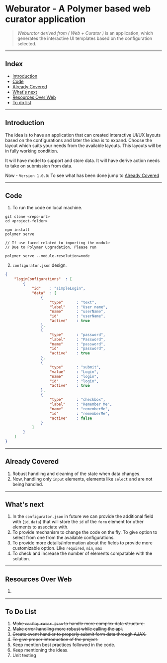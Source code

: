 # Weburator - A Polymer based web curator application

>*Weburator derived from ( Web + Curator )* is an application, which generates the interactive UI templates based on the configuration selected.
___

## Index

- [Introduction](#intro)
- [Code](#code-snippets)
- [Already Covered](#best-practices)
- [What's next](#future-plans)
- [Resources Over Web](#resources)
- [To do list](#to-do)

---

## Introduction<a name="intro"></a>

The idea is to have an application that can created interactive UI/UX layouts based on the configurations and later the idea is to expand. Choose the layout which suits your needs from the available layouts. This layouts will be in fully working condition.

It will have model to support and store data. It will have derive action needs to take on submission from data.

Now - `Version 1.0.0`: To see what has been done jump to [Already Covered](#best-practices)

---

## Code<a name="code-snippets"></a>

1. To run the code on local machine.

```
git clone <repo-url>
cd <project-folder>

npm install
polymer serve

// If use faced related to importing the module
// Due to Polymer Upgradation, Please run

polymer serve --module-resolution=node

```
2. `configurator.json` design.

```json
{   
    "loginConfigurations"  : [
        {
            "id"    : "simpleLogin",
            "data"  : [
                {
                    "type"      : "text",
                    "label"     : "User name",
                    "name"      : "userName",
                    "id"        : "userName",
                    "active"    : true
                },
                {
                    "type"      : "password",
                    "label"     : "Password",
                    "name"      : "password",
                    "id"        : "password",
                    "active"    : true
                },
                {
                    "type"      : "submit",
                    "value"     : "Login",
                    "name"      : "login",
                    "id"        : "login",
                    "active"    : true
                },
                {
                    "type"      : "checkbox",
                    "label"     : "Remember Me",
                    "name"      : "rememberMe",
                    "id"        : "rememberMe",
                    "active"    : false
                }
            ]
        }
    ]
}
```

---

## Already Covered<a name="best-practices"></a>

1. Robust handling and cleaning of the state when data changes.
2. Now, handling only `input` elements, elements like `select` and are not being handled.

---

## What's next<a name="future-plans"></a>

1. In the `configurator.json` in future we can provide the additional field with (`id`, `data`) that will store the `id` of the `form` element for other elements to associate with. 
2. To provide mechanism to change the code on the fly. To give option to select from one from the available configurations.
3. To provide more details/information about the fields to provide more customizable option. Like `required`, `min`, `max`
4. To check and increase the number of elements compatable with the solution.


---

## Resources Over Web<a name="resources"></a>

1. <!-- list of the resources over web -->

---

## To Do List<a name="to-do"></a>

1. ~~Make `configurator.json` to handle more complex data structure.~~
2. ~~Make error handling more robust while calling the api.~~ 
3. ~~Create event handler to properly submit form data through AJAX.~~
4. ~~To give proper introduction of the project.~~
5. Keep mention best practices followed in the code.
6. Keep mentioning the ideas.
7. Unit testing
